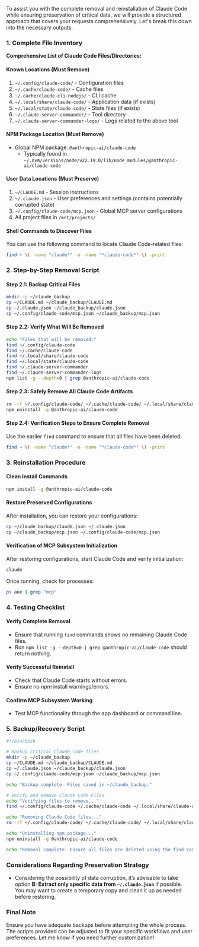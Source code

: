 To assist you with the complete removal and reinstallation of Claude Code while ensuring preservation of critical data, we will provide a structured approach that covers your requests comprehensively. Let's break this down into the necessary outputs.

### 1. Complete File Inventory

**Comprehensive List of Claude Code Files/Directories:**

#### Known Locations (Must Remove)
1. `~/.config/claude-code/` - Configuration files
2. `~/.cache/claude-code/` - Cache files
3. `~/.cache/claude-cli-nodejs/` - CLI cache
4. `~/.local/share/claude-code/` - Application data (if exists)
5. `~/.local/state/claude-code/` - State files (if exists)
6. `~/.claude-server-commander/` - Tool directory
7. `~/.claude-server-commander-logs/` - Logs related to the above tool

#### NPM Package Location (Must Remove)
- Global NPM package: `@anthropic-ai/claude-code`
  - Typically found in `~/.nvm/versions/node/v22.19.0/lib/node_modules/@anthropic-ai/claude-code`

#### User Data Locations (Must Preserve)
1. `~/CLAUDE.md` - Session instructions
2. `~/.claude.json` - User preferences and settings (contains potentially corrupted state)
3. `~/.config/claude-code/mcp.json` - Global MCP server configurations
4. All project files in `/mnt/projects/`

#### Shell Commands to Discover Files
You can use the following command to locate Claude Code-related files:

```bash
find ~ \( -name "claude*" -o -name "*claude-code*" \) -print
```

### 2. Step-by-Step Removal Script

#### Step 2.1: Backup Critical Files
```bash
mkdir -p ~/claude_backup
cp ~/CLAUDE.md ~/claude_backup/CLAUDE.md
cp ~/.claude.json ~/claude_backup/claude.json
cp ~/.config/claude-code/mcp.json ~/claude_backup/mcp.json
```

#### Step 2.2: Verify What Will Be Removed
```bash
echo "Files that will be removed:"
find ~/.config/claude-code
find ~/.cache/claude-code
find ~/.local/share/claude-code
find ~/.local/state/claude-code
find ~/.claude-server-commander
find ~/.claude-server-commander-logs
npm list -g --depth=0 | grep @anthropic-ai/claude-code
```

#### Step 2.3: Safely Remove All Claude Code Artifacts
```bash
rm -rf ~/.config/claude-code/ ~/.cache/claude-code/ ~/.local/share/claude-code/ ~/.local/state/claude-code/ ~/.claude-server-commander/ ~/.claude-server-commander-logs/
npm uninstall -g @anthropic-ai/claude-code
```

#### Step 2.4: Verification Steps to Ensure Complete Removal
Use the earlier `find` command to ensure that all files have been deleted:
```bash
find ~ \( -name "claude*" -o -name "*claude-code*" \) -print
```

### 3. Reinstallation Procedure

#### Clean Install Commands
```bash
npm install -g @anthropic-ai/claude-code
```

#### Restore Preserved Configurations
After installation, you can restore your configurations:
```bash
cp ~/claude_backup/claude.json ~/.claude.json
cp ~/claude_backup/mcp.json ~/.config/claude-code/mcp.json
```

#### Verification of MCP Subsystem Initialization
After restoring configurations, start Claude Code and verify initialization:
```bash
claude
```
Once running, check for processes:
```bash
ps aux | grep "mcp"
```

### 4. Testing Checklist

#### Verify Complete Removal
- Ensure that running `find` commands shows no remaining Claude Code files.
- Run `npm list -g --depth=0 | grep @anthropic-ai/claude-code` should return nothing.

#### Verify Successful Reinstall
- Check that Claude Code starts without errors.
- Ensure no npm install warnings/errors.

#### Confirm MCP Subsystem Working
- Test MCP functionality through the app dashboard or command line.

### 5. Backup/Recovery Script
```bash
#!/bin/bash

# Backup critical Claude Code files
mkdir -p ~/claude_backup
cp ~/CLAUDE.md ~/claude_backup/CLAUDE.md
cp ~/.claude.json ~/claude_backup/claude.json
cp ~/.config/claude-code/mcp.json ~/claude_backup/mcp.json

echo "Backup complete. Files saved in ~/claude_backup."

# Verify and Remove Claude Code Files
echo "Verifying files to remove..."
find ~/.config/claude-code ~/.cache/claude-code ~/.local/share/claude-code ~/.local/state/claude-code ~/.claude-server-commander ~/.claude-server-commander-logs/ 

echo "Removing Claude Code files..."
rm -rf ~/.config/claude-code/ ~/.cache/claude-code/ ~/.local/share/claude-code/ ~/.local/state/claude-code/ ~/.claude-server-commander/ ~/.claude-server-commander-logs/ 

echo "Uninstalling npm package..."
npm uninstall -g @anthropic-ai/claude-code

echo "Removal complete. Ensure all files are deleted using the find command."
```

### Considerations Regarding Preservation Strategy
- Considering the possibility of data corruption, it’s advisable to take option **B: Extract only specific data from `~/.claude.json`** if possible. You may want to create a temporary copy and clean it up as needed before restoring.

### Final Note
Ensure you have adequate backups before attempting the whole process. The scripts provided can be adjusted to fit your specific workflows and user preferences. Let me know if you need further customization!